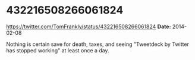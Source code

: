 # 432216508266061824
https://twitter.com/TomFrankly/status/432216508266061824
**Date:** 2014-02-08

Nothing is certain save for death, taxes, and seeing "Tweetdeck by Twitter has stopped working" at least once a day.
